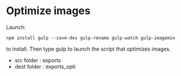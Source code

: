 
# Optimize images 

Launch:

```npm install gulp --save-dev gulp-rename gulp-watch gulp-imagemin```

to install. Then type gulp to launch the script that optimizes images.

- src folder : exports
- dest folder : exports_opti
